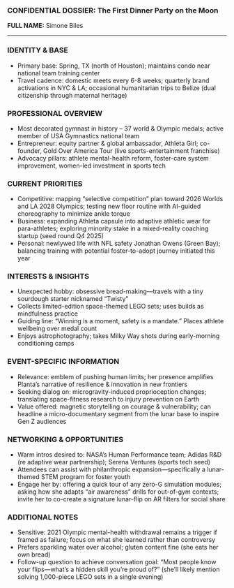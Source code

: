 ### CONFIDENTIAL DOSSIER: The First Dinner Party on the Moon

**FULL NAME:** Simone Biles

---
### IDENTITY & BASE
- Primary base: Spring, TX (north of Houston); maintains condo near national team training center
- Travel cadence: domestic meets every 6-8 weeks; quarterly brand activations in NYC & LA; occasional humanitarian trips to Belize (dual citizenship through maternal heritage)

### PROFESSIONAL OVERVIEW
- Most decorated gymnast in history – 37 world & Olympic medals; active member of USA Gymnastics national team
- Entrepreneur: equity partner & global ambassador, Athleta Girl; co-founder, Gold Over America Tour (live sports-entertainment franchise)
- Advocacy pillars: athlete mental-health reform, foster-care system improvement, women-led investment in sports tech

### CURRENT PRIORITIES
- Competitive: mapping “selective competition” plan toward 2026 Worlds and LA 2028 Olympics; testing new floor routine with AI-guided choreography to minimize ankle torque
- Business: expanding Athleta capsule into adaptive athletic wear for para-athletes; exploring minority stake in a mixed-reality coaching startup (seed round Q4 2025)
- Personal: newlywed life with NFL safety Jonathan Owens (Green Bay); balancing training with potential foster-to-adopt journey initiated this year

### INTERESTS & INSIGHTS
- Unexpected hobby: obsessive bread-making—travels with a tiny sourdough starter nicknamed “Twisty”
- Collects limited-edition space-themed LEGO sets; uses builds as mindfulness practice
- Guiding line: “Winning is a moment, safety is a mandate.” Places athlete wellbeing over medal count
- Enjoys astrophotography; takes Milky Way shots during early-morning conditioning camps

### EVENT-SPECIFIC INFORMATION
- Relevance: emblem of pushing human limits; her presence amplifies Planta’s narrative of resilience & innovation in new frontiers
- Seeking dialog on: microgravity-induced proprioception changes; translating space-fitness research to injury prevention on Earth
- Value offered: magnetic storytelling on courage & vulnerability; can headline a micro-documentary segment from the lunar base to inspire Gen Z audiences

### NETWORKING & OPPORTUNITIES
- Warm intros desired to: NASA’s Human Performance team; Adidas R&D (re adaptive wear partnership); Serena Ventures (sports tech seed)
- Attendees can assist with philanthropic expansion—specifically a lunar-themed STEM program for foster youth
- Engage her by: offering a quick tour of any zero-G simulation modules; asking how she adapts “air awareness” drills for out-of-gym contexts; invite her to co-create a signature lunar-flip on AR filters for social share

### ADDITIONAL NOTES
- Sensitive: 2021 Olympic mental-health withdrawal remains a trigger if framed as failure; focus on what she learned rather than controversy
- Prefers sparkling water over alcohol; gluten content fine (she eats her own bread)
- Follow-up question to achieve conversation goal: “Most people know your flips—what’s a hidden skill you’re proud of?” (she’ll likely mention solving 1,000-piece LEGO sets in a single evening)